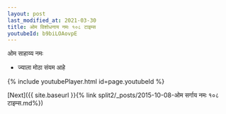```yaml
---
layout: post
last_modified_at: 2021-03-30
title: ओम विशोधनाय नमः १०८ टाइम्स
youtubeId: b9biLOAovpE
---
```

 
 
 ओम साहाय्य नमः  
 
 -  ज्याला मोठा संयम आहे 
 
  
 
  
 
 
 
 
 
 


{% include youtubePlayer.html id=page.youtubeId %}
 
[Next]({{ site.baseurl }}{% link  split2/_posts/2015-10-08-ओम सर्गाय नमः १०८ टाइम्स.md%})
 
